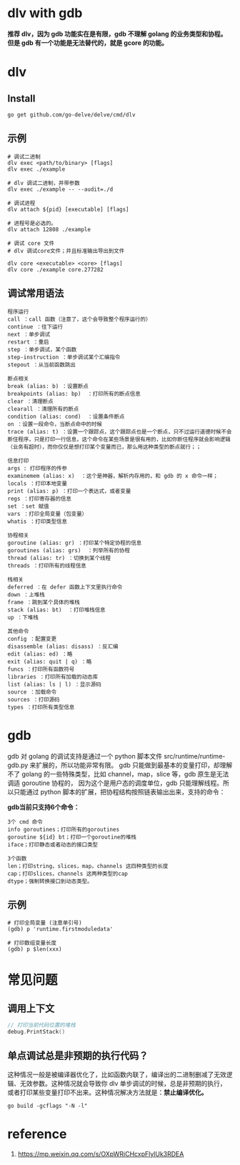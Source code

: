 # dlv with gdb
**推荐 dlv，因为 gdb 功能实在是有限，gdb 不理解 golang 的业务类型和协程。但是 gdb 有一个功能是无法替代的，就是 gcore 的功能。**

# dlv

## Install

```shell
go get github.com/go-delve/delve/cmd/dlv
```

## 示例
```shell
# 调试二进制
dlv exec <path/to/binary> [flags]
dlv exec ./example

# dlv 调试二进制，并带参数
dlv exec ./example -- --audit=./d

# 调试进程
dlv attach ${pid} [executable] [flags]

# 进程号是必选的。
dlv attach 12808 ./example

# 调试 core 文件
# dlv 调试core文件；并且标准输出导出到文件

dlv core <executable> <core> [flags]
dlv core ./example core.277282
```

## 调试常用语法
```shell
程序运行
call ：call 函数（注意了，这个会导致整个程序运行的）
continue ：往下运行
next ：单步调试
restart ：重启
step ：单步调试，某个函数
step-instruction ：单步调试某个汇编指令
stepout ：从当前函数跳出

断点相关
break (alias: b) ：设置断点
breakpoints (alias: bp)  ：打印所有的断点信息
clear ：清理断点
clearall ：清理所有的断点
condition (alias: cond)  ：设置条件断点
on ：设置一段命令，当断点命中的时候
trace (alias: t) ：设置一个跟踪点，这个跟踪点也是一个断点，只不过运行道德时候不会断住程序，只是打印一行信息，这个命令在某些场景是很有用的，比如你断住程序就会影响逻辑（业务有超时），而你仅仅是想打印某个变量而已，那么用这种类型的断点就行；；

信息打印
args : 打印程序的传参
examinemem (alias: x)  ：这个是神器，解析内存用的，和 gdb 的 x 命令一样；
locals ：打印本地变量
print (alias: p) ：打印一个表达式，或者变量
regs ：打印寄存器的信息
set ：set 赋值
vars ：打印全局变量（包变量）
whatis ：打印类型信息

协程相关
goroutine (alias: gr) ：打印某个特定协程的信息
goroutines (alias: grs)  ：列举所有的协程
thread (alias: tr) ：切换到某个线程
threads ：打印所有的线程信息

栈相关
deferred ：在 defer 函数上下文里执行命令
down ：上堆栈
frame ：跳到某个具体的堆栈
stack (alias: bt)  ：打印堆栈信息
up ：下堆栈

其他命令
config ：配置变更
disassemble (alias: disass) ：反汇编
edit (alias: ed) ：略
exit (alias: quit | q) ：略
funcs ：打印所有函数符号
libraries ：打印所有加载的动态库
list (alias: ls | l) ：显示源码
source ：加载命令
sources ：打印源码
types ：打印所有类型信息
```

# gdb
gdb 对 golang 的调试支持是通过一个 python 脚本文件 src/runtime/runtime-gdb.py 来扩展的，所以功能非常有限。
gdb 只能做到最基本的变量打印，却理解不了 golang 的一些特殊类型，比如 channel，map，slice 等，gdb 原生是无法调适 goroutine 协程的，
因为这个是用户态的调度单位，gdb 只能理解线程。所以只能通过 python 脚本的扩展，把协程结构按照链表输出出来，支持的命令：

**gdb当前只支持6个命令：**
```shell
3个 cmd 命令
info goroutines；打印所有的goroutines
goroutine ${id} bt；打印一个goroutine的堆栈
iface；打印静态或者动态的接口类型

3个函数
len；打印string，slices，map，channels 这四种类型的长度
cap；打印slices，channels 这两种类型的cap
dtype；强制转换接口到动态类型。
```

## 示例
```shell
# 打印全局变量 (注意单引号)
(gdb) p 'runtime.firstmoduledata'

# 打印数组变量长度
(gdb) p $len(xxx)
```

# 常见问题

## 调用上下文
```go
// 打印当前代码位置的堆栈
debug.PrintStack()
```

## 单点调试总是非预期的执行代码？
这种情况一般是被编译器优化了，比如函数内联了，编译出的二进制删减了无效逻辑、无效参数。这种情况就会导致你 dlv 单步调试的时候，总是非预期的执行，
或者打印某些变量打印不出来。这种情况解决方法就是：**禁止编译优化。**
```shell
go build -gcflags "-N -l"
```

# reference
1. https://mp.weixin.qq.com/s/OXpWRiCHcxpFlylUk3RDEA
